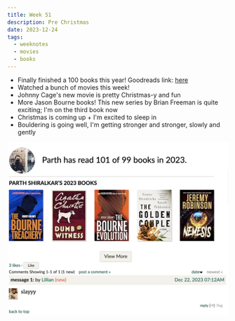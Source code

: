 ```yaml
---
title: Week 51
description: Pre Christmas
date: 2023-12-24
tags:
  - weeknotes
  - movies
  - books
---
```

- Finally finished a 100 books this year! Goodreads link: <a href="https://www.goodreads.com/user_challenges/46082891" target="_blank">here</a>
- Watched a bunch of movies this week!
- Johnny Cage's new movie is pretty Christmas-y and fun
- More Jason Bourne books! This new series by Brian Freeman is quite exciting; I'm on the third book now
- Christmas is coming up + I'm excited to sleep in
- Bouldering is going well, I'm getting stronger and stronger, slowly and gently

<div class="display-columns display-columns--three display-columns__close-gap">
    <img src="/assets/img/goodreads-2023-challenge.webp" alt="Parth's Goodreads challenge 2023" />
</div>
